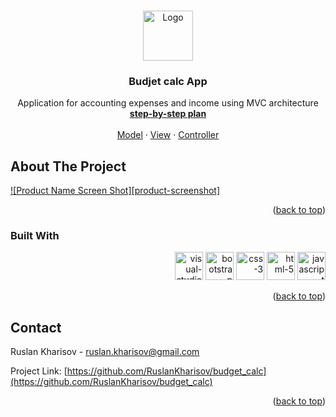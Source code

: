 <!-- Improved compatibility of back to top link: See: https://github.com/othneildrew/Best-README-Template/pull/73 -->

<a name="readme-top"></a>

<!-- PROJECT LOGO -->
<br />
<div align="center">
  <a href="#">
    <img src="./img/Icon-Budget.ico" alt="Logo" width="80" height="80">
  </a>

  <h3 align="center">Budjet calc App</h3>

  <p align="center">
    Application for accounting expenses and income using MVC architecture
    <br />
    <a href="#"><strong>step-by-step plan</strong></a>
    <br />
    <br />
    <a href="#">Model</a>
    ·
    <a href="#">View</a>
    ·
    <a href="#">Controller</a>
  </p>
</div>

## About The Project

[![Product Name Screen Shot][product-screenshot]](https://ruslankharisov.github.io/budget_calc/)

<p align="right">(<a href="#readme-top">back to top</a>)</p>

### Built With

<p align="right">
  <img src="https://github.com/GerardPuigl/TechnologyStackIcons/blob/main/Logos/visual-studio-code.svg" alt="visual-studio-code" title="visual-studio-code" height="45px"/>  
  <img src="https://github.com/GerardPuigl/TechnologyStackIcons/blob/main/Logos/bootstrap.svg" alt="bootstrap" title="bootstrap" height="45px"/>
  <img src="https://github.com/GerardPuigl/TechnologyStackIcons/blob/main/Logos/css-3.svg" alt="css-3" title="css-3" height="45px"/>
  <img src="https://github.com/GerardPuigl/TechnologyStackIcons/blob/main/Logos/html-5.svg" alt="html-5" title="html-5" height="45px"/>  
  <img src="https://github.com/GerardPuigl/TechnologyStackIcons/blob/main/Logos/javascript.svg" alt="javascript" title="javascript" height="45px"/>
  
</p>

<p align="right">(<a href="#readme-top">back to top</a>)</p>

## Contact

Ruslan Kharisov - ruslan.kharisov@gmail.com

Project Link: [https://github.com/RuslanKharisov/budget_calc](https://github.com/RuslanKharisov/budget_calc)

<p align="right">(<a href="#readme-top">back to top</a>)</p>


